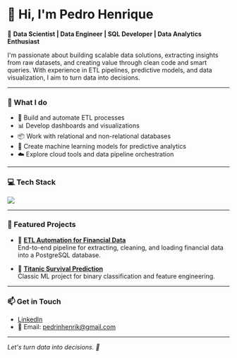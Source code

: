 # 👋 Hi, I'm Pedro Henrique

🎯 **Data Scientist | Data Engineer | SQL Developer | Data Analytics Enthusiast**

I'm passionate about building scalable data solutions, extracting insights from raw datasets, and creating value through clean code and smart queries. With experience in ETL pipelines, predictive models, and data visualization, I aim to turn data into decisions.

---

### 💼 What I do
- 🔄 Build and automate ETL processes
- 📊 Develop dashboards and visualizations
- 📦 Work with relational and non-relational databases
- 🤖 Create machine learning models for predictive analytics
- ☁️ Explore cloud tools and data pipeline orchestration

---

### 💻 Tech Stack

<div align="left">
  <img src="https://skillicons.dev/icons?i=python,pycharm,postgresql,mysql,git,github,vscode,docker,linux,js,azure,aws" />
</div>

---

### 📂 Featured Projects

- 🚀 [**ETL Automation for Financial Data**](https://github.com/pedrinhenrik/etl-financial-project)  
  End-to-end pipeline for extracting, cleaning, and loading financial data into a PostgreSQL database.

- 🧠 [**Titanic Survival Prediction**](https://github.com/pedrinhenrik/titanic-prediction)  
  Classic ML project for binary classification and feature engineering.

---

### 📫 Get in Touch

- [LinkedIn](https://www.linkedin.com/in/pedrinhenrik)  
- 📧 Email: pedrinhenrik@gmail.com

---

*Let's turn data into decisions. 🚀*

